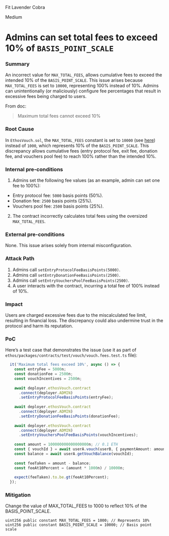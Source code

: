 Fit Lavender Cobra

Medium

# Admins can set total fees to exceed 10% of `BASIS_POINT_SCALE`

### Summary

An incorrect value for `MAX_TOTAL_FEES`, allows cumulative fees to exceed the intended 10% of the `BASIS_POINT_SCALE`. This issue arises because `MAX_TOTAL_FEES` is set to `10000`, representing 100% instead of 10%. Admins can unintentionally (or maliciously) configure fee percentages that result in excessive fees being charged to users.

From doc:
> Maximum total fees cannot exceed 10%


### Root Cause

In `EthosVouch.sol`, the `MAX_TOTAL_FEES` constant is set to `10000` (see [here](https://github.com/sherlock-audit/2024-11-ethos-network-ii/blob/57c02df7c56f0b18c681a89ebccc28c86c72d8d8/ethos/packages/contracts/contracts/EthosVouch.sol#L120)) instead of `1000`, which represents 10% of the `BASIS_POINT_SCALE`. This discrepancy allows cumulative fees (entry protocol fee, exit fee, donation fee, and vouchers pool fee) to reach 100% rather than the intended 10%.

### Internal pre-conditions

1. Admins set the following fee values (as an example, admin can set one fee to 100%):
  - Entry protocol fee: `5000` basis points (50%).
  - Donation fee: `2500` basis points (25%).
  - Vouchers pool fee: `2500` basis points (25%).
2. The contract incorrectly calculates total fees using the oversized `MAX_TOTAL_FEES`.

### External pre-conditions

None. This issue arises solely from internal misconfiguration.

### Attack Path

  1. Admins call `setEntryProtocolFeeBasisPoints(5000)`.
  2. Admins call `setEntryDonationFeeBasisPoints(2500)`.
  3. Admins call `setEntryVouchersPoolFeeBasisPoints(2500)`.
  4. A user interacts with the contract, incurring a total fee of 100% instead of 10%.

### Impact

Users are charged excessive fees due to the miscalculated fee limit, resulting in financial loss. The discrepancy could also undermine trust in the protocol and harm its reputation.

### PoC

Here’s a test case that demonstrates the issue (use it as part of `ethos/packages/contracts/test/vouch/vouch.fees.test.ts` file):

```ts
  it('Maximum total fees exceed 10%', async () => {
    const entryFee = 5000n;
    const donationFee = 2500n;
    const vouchIncentives = 2500n;
  
    await deployer.ethosVouch.contract
      .connect(deployer.ADMIN)
      .setEntryProtocolFeeBasisPoints(entryFee);
  
    await deployer.ethosVouch.contract
      .connect(deployer.ADMIN)
      .setEntryDonationFeeBasisPoints(donationFee);
  
    await deployer.ethosVouch.contract
      .connect(deployer.ADMIN)
      .setEntryVouchersPoolFeeBasisPoints(vouchIncentives);
  
    const amount = 100000000000000000n; // 0.1 ETH
    const { vouchId } = await userA.vouch(userB, { paymentAmount: amount });
    const balance = await userA.getVouchBalance(vouchId);
  
    const feeTaken = amount - balance;
    const feeAt10Percent = (amount * 1000n) / 10000n;
  
    expect(feeTaken).to.be.gt(feeAt10Percent);
  });
```

### Mitigation

Change the value of MAX_TOTAL_FEES to 1000 to reflect 10% of the BASIS_POINT_SCALE.
```solidity
uint256 public constant MAX_TOTAL_FEES = 1000; // Represents 10%
uint256 public constant BASIS_POINT_SCALE = 10000; // Basis point scale
```